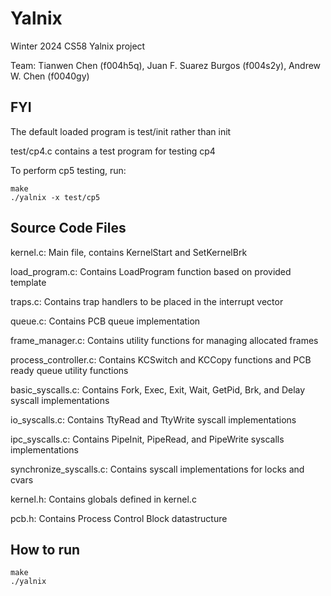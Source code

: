 # Yalnix

Winter 2024 CS58 Yalnix project

Team: Tianwen Chen (f004h5q), Juan F. Suarez Burgos (f004s2y), Andrew W. Chen (f0040gy)

## FYI

The default loaded program is test/init rather than init

test/cp4.c contains a test program for testing cp4

To perform cp5 testing, run:

```
make
./yalnix -x test/cp5

```

## Source Code Files

kernel.c: Main file, contains KernelStart and SetKernelBrk

load_program.c: Contains LoadProgram function based on provided template

traps.c: Contains trap handlers to be placed in the interrupt vector

queue.c: Contains PCB queue implementation

frame_manager.c: Contains utility functions for managing allocated frames

process_controller.c: Contains KCSwitch and KCCopy functions and PCB ready queue utility functions

basic_syscalls.c: Contains Fork, Exec, Exit, Wait, GetPid, Brk, and Delay syscall implementations

io_syscalls.c: Contains TtyRead and TtyWrite syscall implementations

ipc_syscalls.c: Contains PipeInit, PipeRead, and PipeWrite syscalls implementations

synchronize_syscalls.c: Contains syscall implementations for locks and cvars

kernel.h: Contains globals defined in kernel.c

pcb.h: Contains Process Control Block datastructure

## How to run
```
make
./yalnix

```